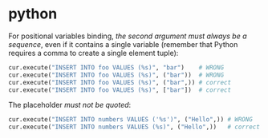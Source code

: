 # python

For positional variables binding, _the second argument must always be a sequence_, even if it contains a single variable (remember that Python requires a comma to create a single element tuple):
```python
cur.execute("INSERT INTO foo VALUES (%s)", "bar")    # WRONG
cur.execute("INSERT INTO foo VALUES (%s)", ("bar"))  # WRONG
cur.execute("INSERT INTO foo VALUES (%s)", ("bar",)) # correct
cur.execute("INSERT INTO foo VALUES (%s)", ["bar"])  # correct
```

The placeholder _must not be quoted_:
```python
cur.execute("INSERT INTO numbers VALUES ('%s')", ("Hello",)) # WRONG
cur.execute("INSERT INTO numbers VALUES (%s)", ("Hello",))   # correct
```
